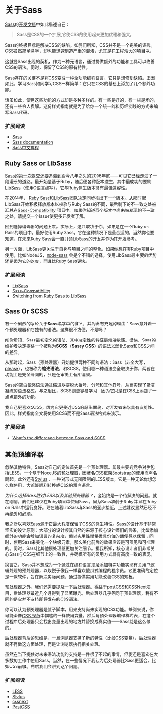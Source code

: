 
# 关于Sass

[Sass](http://sass-lang.com)的[开发文档](http://sass-lang.com/documentation/file.SASS_REFERENCE.html)中如此描述自己：

>Sass是CSS的一个扩展,它使CSS的使用起来更加优雅和强大。

Sass的终极目标是解决CSS的缺陷。如我们所知，CSS并不是一个完美的语言。CSS虽然简单易学，却也能迅速制造严重的混淆，尤其是在工程浩大的项目中。

这就是Sass出现的契机，作为一种元语言，通过提供额外的功能和工具可以改善CSS的语法。同时，保留了CSS的原有特性。

Sass存在的关键不是将CSS变成一种全功能编程语言，它只是想修复缺陷。正因如此，学习Sass如同学习CSS一样简单：它只在CSS的基础上添加了几个额外功能。

话虽如此，使用这些功能的方式却是多种多样的。有一些是好的，有一些是坏的，还有一些令人费解。这份样式指南就是为了给你一个统一的和历经实践的方式来编写Sass代码。

### 扩展阅读

* [Sass](http://sass-lang.com)
* [Sass documentation](http://sass-lang.com/documentation/file.SASS_REFERENCE.html)
* [Sass中文教程](http://www.w3cplus.com/blog/tags/302.html)





## Ruby Sass or LibSass

[Sass的第一次提交](https://github.com/hcatlin/sass/commit/fa5048ba405619273e474a50400c7243fbff54fe)还要追溯到距今八年之久的2006年底——可见它已经走过了一段漫长的道路。最开始是基于Ruby，随后便各种版本滋生。其中最成功的要属[LibSass](https://github.com/sass/libsass)（使用C语言编写），它与Ruby原生版本具有最佳兼容性。

在2014年， [Ruby Sass和LibSass团队决定同步推出下一个版本](https://github.com/sass/libsass/wiki/The-LibSass-Compatibility-Plan)。从那时起，LibSass开始积极释放版本以校验与Ruby Sass的不同，最后剩下的不一致之处被汇总在[Sass-Compatibility](http://sass-compatibility.github.io) 项目中。如果你知道两个版本中尚未被发现的不一致之处，请提交一个issue使更多开发者了解。

回到选择编译器的问题上来。实际上，这只取决于你。如果是在一个Ruby on Rails的项目中，最好使用Ruby Sass，它在这种情况下是最合适的。当然你也要知道，在未来Ruby Sass会一直引领LibSass的开发并作为其开发参考。

另一方面，LibSass更关注于自身与项目之间的整合。如果你想在非Ruby项目中使用，比如NodeJS，[node-sass](https://github.com/sass/node-sass) 会是个不错的选择。使用LibSass最主要的优势还是因为它的速度，而且比Ruby Sass更快。


### 扩展阅读

* [LibSass](https://github.com/sass/libsass)
* [Sass-Compatibility](http://sass-compatibility.github.io)
* [Switching from Ruby Sass to LibSass](http://www.sitepoint.com/switching-ruby-sass-libsass/)






## Sass Or SCSS

有一个剧烈的争论关于**Sass**名字中的含义，并对此有充足的理由：Sass意味着一个预处理器和它独有的语法。这样很不方便，不是吗？

如你所知，Sass最初定义的语法，其中决定性的特征是缩进敏感。很快，Sass的维护者决定提供一个被称为**SCSS**（**Sassy CSS**）的语法以弱化Sass和CSS之间的差异。

从那时起，Sass（预处理器）开始提供两种不同的语法：Sass（非全大写，[please](http://sassnotsass.com)），也被称为**缩进语法**，和SCSS。使用哪一种语法完全取决于你，两者在功能上是完全等同的，只是在审美上有所偏颇。

Sass的空白敏感语法通过缩进以摆脱大括号、分号和其他符号，从而实现了简洁凝练的语法格式。与之相比，SCSS则更容易学习，因为它只是在CSS上添加了一点点额外的功能。

我自己更喜欢SCSS，因为它更接近CSS的原生面貌，对开发者来说具有友好性。因此，样式指南全文将使用SCSS而不是Sass语法格式来演示。


### 扩展阅读

* [What’s the difference between Sass and SCSS](http://www.sitepoint.com/whats-difference-sass-scss/)






## 其他预编译器

忽略其他特性，Sass对自己的定位首先是一个预处理器。其最主要的竞争对手包括[LESS](http://lesscss.org/)，一个基于NodeJS的预处理器，因著名CSS框架[Bootstrap](http://getbootstrap.com/)的使用而声名鹊起。此外还有[Stylus](http://learnboost.github.io/stylus/) ，一种对形式无所限制的LESS版本。它是一种无论你想怎么样使用，大都能顺利转换成CSS的程序语言。

*为什么选择Sass胜过LESS以及其他预处理器？*，这始终是一个待解决的问题。就在刚刚，我们还建议在Ruby项目中使用Sass，因为Sass初创于Ruby并且在Ruby on Rails中运行良好。现在随着LibSass与Sass的逐步接近，上述建议显然已经不再绝对和必须。

我之所以喜欢Sass源于它最大程度保留了CSS的原生特性。Sass的设计基于非常坚实的设计原则：大部分的设计顺其自然的来源于核心设计师们的信条，比如添加额外的功能会增加语言的复杂度，但以实用性衡量极具价值的话便得以保留；同时，使用Sass来美化一个块级元素，那么美化前后的效果应该是可预见和可推理的。同时，Sass比其他预处理器更加关注细节。据我所知，核心设计者们非常关心Sass与CSS在细节上的一致性，并确保所有的常用方式具有高度一致的表现。

换言之，Sass并不想成为一个通过在编程语言顶层添加特殊功能实现有关用户逻辑处理的预处理器，以取悦于像我一样喜欢傻瓜式编程的程序员。它更准确的定位是一款软件，旨在解决实际问题。通过提供实用功能改善CSS的短板。

预处理器之外，我们还需要提及一下后处理器。得益于[postCSS](https://github.com/postcss/postcss)和[CSSNext](https://github.com/cssnext/cssnext)项目，后处理器最近几个月得到了显著曝光。后处理器几乎等同于预处理器，稍有不同的是它并不支持即将发布的CSS语法。

你可以认为预处理器是腻子脚本，用来支持尚未实现的CSS功能。举例来说，你可能会像[CSS 规范](http://dev.w3.org/csswg/css-variables/)中描述的一样使用变量，然后用预处理器编译样式表，在这个过程中后处理器只会找出变量出现的地方并替换成真实值——Sass就是这么做的。

后处理器背后的思维是，一旦浏览器支持了新的特性（比如CSS变量），后处理器就不再做这方面处理，而是让浏览器执行相关处理。

虽然在当下提供对未来语法功能的支持是一件很了不起的事情，但我还是喜欢在大多数的工作中使用Sass。当然，在一些情况下我认为后处理器比Sass更适合，比如CSS前缀。稍后我们会讲到这个问题。


### 扩展阅读

* [LESS](http://lesscss.org/)
* [Stylus](http://learnboost.github.io/stylus/)
* [cssnext](https://cssnext.github.io/)
* [PostCSS](https://github.com/postcss/postcss)
